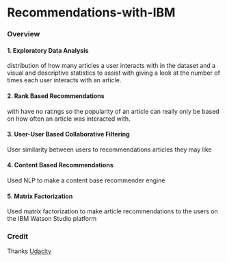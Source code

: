# Recommendations-with-IBM

### Overview
#### 1. Exploratory Data Analysis

distribution of how many articles a user interacts with in the dataset and a visual and descriptive statistics to assist with giving a look at the number of times each user interacts with an article.

#### 2. Rank Based Recommendations

with have no ratings so the popularity of an article can really only be based on how often an article was interacted with.

#### 3. User-User Based Collaborative Filtering

User similarity between users to recommendations articles they may like

#### 4. Content Based Recommendations

Used NLP to make a content base recommender engine

#### 5. Matrix Factorization

Used matrix factorization to make article recommendations to the users on the IBM Watson Studio platform

### Credit
Thanks <a href="https://www.udacity.com" target="_blank">Udacity</a>